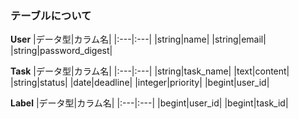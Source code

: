 ### テーブルについて

**User**
|データ型|カラム名|
|:---|:---|
|string|name|
|string|email|
|string|password_digest|

**Task**
|データ型|カラム名|
|:---|:---|
|string|task_name|
|text|content|
|string|status|
|date|deadline|
|integer|priority|
|begint|user_id|

**Label**
|データ型|カラム名|
|:---|:---|
|begint|user_id|
|begint|task_id|
